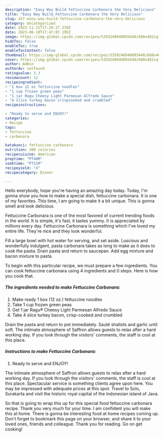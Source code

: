 ```yaml
---
description: "Easy Way Build Fettuccine Carbonara the Very Delicious"
title: "Easy Way Build Fettuccine Carbonara the Very Delicious"
slug: 427-easy-way-build-fettuccine-carbonara-the-very-delicious
category: Uncategorized
date: 2022-11-21T17:26:17.239Z
date: 2023-06-10T17:47:07.195Z
image: https://img-global.cpcdn.com/recipes/5359240940093440/680x482cq70/fettuccine-carbonara-recipe-main-photo.jpg
hideToc: false
enableToc: true
enableTocContent: false
thumbnail: https://img-global.cpcdn.com/recipes/5359240940093440/680x482cq70/fettuccine-carbonara-recipe-main-photo.jpg
cover: https://img-global.cpcdn.com/recipes/5359240940093440/680x482cq70/fettuccine-carbonara-recipe-main-photo.jpg
author: Admin
authorAv: notfound
ratingvalue: 3.3
reviewcount: 12
recipeingredient:
- "1 box 12 oz fettuccine noodles"
- "1 cup frozen green peas"
- "1 jar Ragu Cheesy Light Parmesan Alfredo Sauce"
- "4 slice turkey bacon crispcooked and crumbled"
recipeinstructions:

- "Ready to serve and ENJOY!"
categories:
- Recipe
tags:
- fettuccine
- carbonara

katakunci: fettuccine carbonara 
nutrition: 300 calories
recipecuisine: American
preptime: "PT40M"
cooktime: "PT31M"
recipeyield: "4"
recipecategory: Dinner

---
```



Hello everybody, hope you're having an amazing day today. Today, I'm gonna show you how to make a special dish, fettuccine carbonara. It is one of my favorites. This time, I am going to make it a bit unique. This is gonna smell and look delicious.

Fettuccine Carbonara is one of the most favored of current trending foods in the world. It is simple, it's fast, it tastes yummy. It is appreciated by millions every day. Fettuccine Carbonara is something which I've loved my entire life. They're nice and they look wonderful.

Fill a large bowl with hot water for serving, and set aside. Luscious and wonderfully indulgent, pasta carbonara takes as long to make as it does to cook the pasta. Drain pasta and return to saucepan. Add egg mixture and bacon mixture to pasta.


To begin with this particular recipe, we must prepare a few ingredients. You can cook fettuccine carbonara using 4 ingredients and 0 steps. Here is how you cook that.

<!--inarticleads1-->

##### The ingredients needed to make Fettuccine Carbonara:

1. Make ready 1 box (12 oz.) fettuccine noodles
1. Take 1 cup frozen green peas
1. Get 1 jar Ragu® Cheesy Light Parmesan Alfredo Sauce
1. Take 4 slice turkey bacon, crisp-cooked and crumbled


Drain the pasta and return to pot immediately. Sauté shallots and garlic until soft. The intimate atmosphere of Saffron allows guests to relax after a hard working day. If you look through the visitors&#39; comments, the staff is cool at this place. 

<!--inarticleads2-->

##### Instructions to make Fettuccine Carbonara:


1. Ready to serve and ENJOY!

The intimate atmosphere of Saffron allows guests to relax after a hard working day. If you look through the visitors&#39; comments, the staff is cool at this place. Spectacular service is something clients agree upon here. You may be impressed with adequate prices at this spot. Travel to Solo, Surakarta and visit the historic royal capital of the Indonesian island of Java. 

So that is going to wrap this up for this special food fettuccine carbonara recipe. Thank you very much for your time. I am confident you will make this at home. There is gonna be interesting food at home recipes coming up. Don't forget to bookmark this page on your browser, and share it to your loved ones, friends and colleague. Thank you for reading. Go on get cooking!
